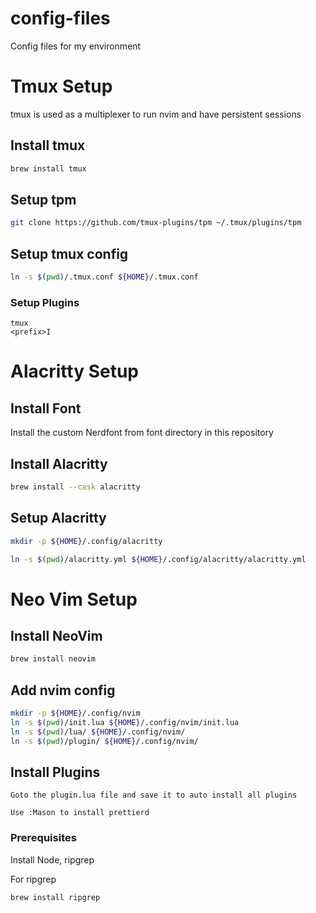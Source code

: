 # config-files

Config files for my environment

# Tmux Setup

tmux is used as a multiplexer to run nvim and have persistent sessions

## Install tmux

```bash
brew install tmux
```

## Setup tpm

```bash
git clone https://github.com/tmux-plugins/tpm ~/.tmux/plugins/tpm
```

## Setup tmux config

```bash
ln -s $(pwd)/.tmux.conf ${HOME}/.tmux.conf
```

### Setup Plugins

```
tmux
<prefix>I
```

# Alacritty Setup

## Install Font

Install the custom Nerdfont from font directory in this repository

## Install Alacritty

```bash
brew install --cask alacritty
```

## Setup Alacritty

```bash
mkdir -p ${HOME}/.config/alacritty
```

```bash
ln -s $(pwd)/alacritty.yml ${HOME}/.config/alacritty/alacritty.yml
```

# Neo Vim Setup

## Install NeoVim

```bash
brew install neovim
```

## Add nvim config

```bash
mkdir -p ${HOME}/.config/nvim
ln -s $(pwd)/init.lua ${HOME}/.config/nvim/init.lua
ln -s $(pwd)/lua/ ${HOME}/.config/nvim/
ln -s $(pwd)/plugin/ ${HOME}/.config/nvim/
```

## Install Plugins

```
Goto the plugin.lua file and save it to auto install all plugins
```
```
Use :Mason to install prettierd
```

### Prerequisites

Install Node, ripgrep

For ripgrep

```bash
brew install ripgrep
```
